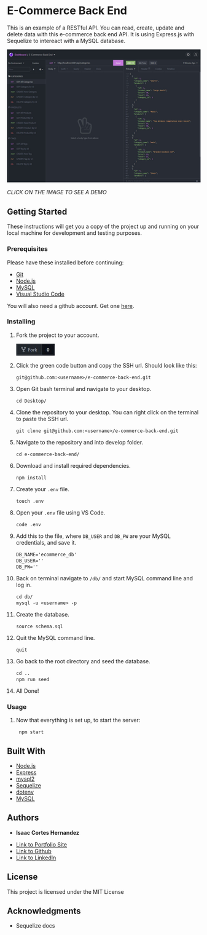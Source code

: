 # E-Commerce Back End

This is an example of a RESTful API. You can read, create, update and delete data with this e-commerce back end API. It is using Express.js with Sequelize to intereact with a MySQL database.

[![image of webpage when it's generated](./assets/images/Screenshot.jpg)](https://watch.screencastify.com/v/wYF7AuZzsNDhNxiBYPoL)

_CLICK ON THE IMAGE TO SEE A DEMO_

## Getting Started

These instructions will get you a copy of the project up and running on your local machine for development and testing purposes.

### Prerequisites

Please have these installed before continuing:

* [Git](https://git-scm.com/downloads)
* [Node.js](https://nodejs.org/en/download/)
* [MySQL](https://dev.mysql.com/downloads/windows/installer/8.0.html)
* [Visual Studio Code](https://code.visualstudio.com/Download)

You will also need a github account. Get one [here](https://github.com/).

### Installing

1. Fork the project to your account.

    ![image of fork](https://raw.githubusercontent.com/icortes/professional-readme-generator/main/develop/img/fork.jpg)

2. Click the green code button and copy the SSH url. Should look like this:
    ```
    git@github.com:<username>/e-commerce-back-end.git
    ```
3. Open Git bash terminal and navigate to your desktop.
    ```
    cd Desktop/
    ```
4. Clone the repository to your desktop. You can right click on the terminal to paste the SSH url.
    ```
    git clone git@github.com:<username>/e-commerce-back-end.git
    ```
5. Navigate to the repository and into develop folder.
    ```
    cd e-commerce-back-end/
    ```
6. Download and install required dependencies.
    ```
    npm install
    ```
7. Create your <code>.env</code> file.
    ```
    touch .env
    ```
8. Open your <code>.env</code> file using VS Code.
    ```
    code .env
    ```
9. Add this to the file, where <code>DB_USER</code> and <code>DB_PW</code> are your MySQL credentials, and save it.
    ```
    DB_NAME='ecommerce_db'
    DB_USER=''
    DB_PW=''
    ```
10. Back on terminal navigate to <code>/db/</code> and start MySQL command line and log in.
    ```
    cd db/
    mysql -u <username> -p
    ```
11. Create the database.
    ```
    source schema.sql
    ```
12. Quit the MySQL command line.
    ```
    quit
    ```
13. Go back to the root directory and seed the database.
    ```
    cd ..
    npm run seed
    ```
14. All Done!
### Usage

1. Now that everything is set up, to start the server:

        npm start


## Built With

* [Node.js](https://nodejs.org/docs/latest-v15.x/api/)
* [Express](https://expressjs.com/en/4x/api.html)
* [mysql2](https://www.npmjs.com/package/mysql2)
* [Sequelize](https://sequelize.org/master/index.html)
* [dotenv](https://www.npmjs.com/package/dotenv)
* [MySQL](https://dev.mysql.com/doc/refman/8.0/en/)


## Authors

* **Isaac Cortes Hernandez** 

- [Link to Portfolio Site](https://icortes.github.io/my-first-portfolio/)
- [Link to Github](https://github.com/icortes)
- [Link to LinkedIn](https://www.linkedin.com/in/cortes-isaac)

## License

This project is licensed under the MIT License 

## Acknowledgments

* Sequelize docs
